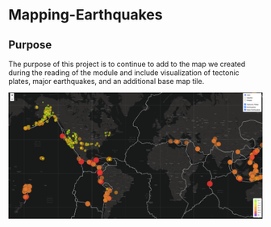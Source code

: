 # Mapping-Earthquakes

## Purpose
The purpose of this project is to continue to add to the map we created during the reading of the module and include visualization of tectonic plates, major earthquakes, and an additional base map tile.


![TectonicPlateS_MajoEQ](https://github.com/LucyPill/Mapping-Earthquakes/blob/main/TectonicPlates_MajoEQ.png)
